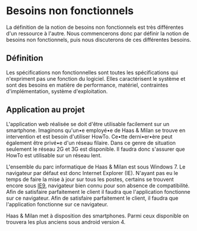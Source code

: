 # Besoins non fonctionnels

La définition de la notion de besoins non fonctionnels est très différentes d'un ressource à l'autre. Nous commencerons donc par définir la notion de besoins non fonctionnels, puis nous discuterons de ces différentes besoins.

## Définition

Les spécifications non fonctionnelles sont toutes les spécifications qui n'expriment pas une fonction du logiciel. Elles caractérisent le système et sont des besoins en matière de performance, matériel, contraintes d'implémentation, système d'exploitation.

## Application au projet

L'application web réalisée se doit d'être utilisable facilement sur un smartphone. Imaginons qu'un•e employé•e de Haas & Milan se trouve en intervention et est besoin d'utiliser HowTo. Ce•tte derni•er•ère peut également être privé•e d'un réseau filaire. Dans ce genre de situation seulement le réseau 2G et 3G est disponible. Il faudra donc s'assurer que HowTo est utilisable sur un réseau lent.

L'ensemble du parc informatique de Haas & Milan est sous Windows 7. Le navigateur par défaut est donc Internet Explorer (IE). N'ayant pas eu le temps de faire la mise à jour sur tous les postes, certains se trouvent encore sous [IE9](https://gsuiteupdates.googleblog.com/2013/11/end-of-support-for-internet-explorer-9.html), navigateur bien connu pour son absence de compatibilité. Afin de satisfaire parfaitement le client il faudra que l'application fonctionne sur ce navigateur. Afin de satisfaire parfaitement le client, il faudra que l'application fonctionne sur ce navigateur.

Haas & Milan met à disposition des smartphones. Parmi ceux disponible on trouvera les plus anciens sous android version 4.

